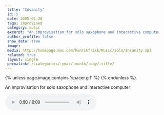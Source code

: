 ```yaml
---
 title: "Insanity"
 id: 5
 date: 2005-01-28
 tags: improvised
 category: music
 excerpt: "An improvisation for solo saxophone and interactive computer..."
 author_profile: false
 show_date: true
 image: 
 media: http://homepage.mac.com/henrikfrisk/Music/solo/Insanity.mp3
 related: true
 layout: single
 permalink: /:categories/:year/:month/:day/:title/
---
```

{% unless page.image contains 'spacer.gif' %}
{% endunless %}

An improvisation for solo saxophone and interactive computer

![](http://homepage.mac.com/henrikfrisk/Music/solo/Insanity.mp3)
